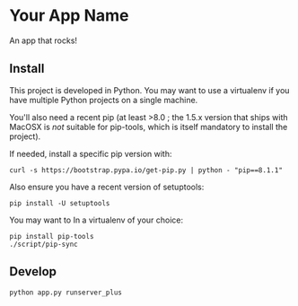 Your App Name
=============

An app that rocks!


Install
-------

This project is developed in Python. You may want to use a virtualenv
if you have multiple Python projects on a single machine.

You'll also need a recent pip (at least >8.0 ; the 1.5.x version that
ships with MacOSX is *not* suitable for pip-tools, which is itself
mandatory to install the project).

If needed, install a specific pip version with:
```
curl -s https://bootstrap.pypa.io/get-pip.py | python - "pip==8.1.1"
```

Also ensure you have a recent version of setuptools:
```
pip install -U setuptools
```

You may want to In a virtualenv of your choice:
```
pip install pip-tools
./script/pip-sync
```


Develop
-------

    python app.py runserver_plus

